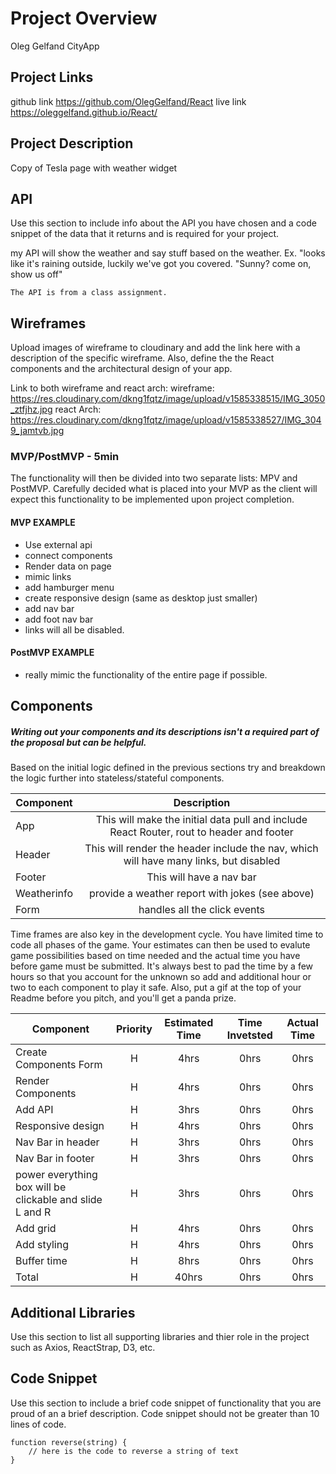 # Project Overview
Oleg Gelfand CityApp
## Project Links
github link
https://github.com/OlegGelfand/React
live link
https://oleggelfand.github.io/React/

## Project Description

Copy of Tesla page with weather widget

## API

Use this section to include info about the API you have chosen and a code snippet of the data that it returns and is required for your project. 

my API will show the weather and say stuff based on the weather. Ex. "looks like it's raining outside, luckily we've got you covered. "Sunny? come on, show us off"

```
The API is from a class assignment.
```


## Wireframes

Upload images of wireframe to cloudinary and add the link here with a description of the specific wireframe. Also, define the the React components and the architectural design of your app.

Link to both wireframe and react arch:
wireframe:
https://res.cloudinary.com/dkng1fqtz/image/upload/v1585338515/IMG_3050_ztfjhz.jpg
react Arch:
https://res.cloudinary.com/dkng1fqtz/image/upload/v1585338527/IMG_3049_jamtvb.jpg

### MVP/PostMVP - 5min

The functionality will then be divided into two separate lists: MPV and PostMVP.  Carefully decided what is placed into your MVP as the client will expect this functionality to be implemented upon project completion.  

#### MVP EXAMPLE
- Use external api 
- connect components
- Render data on page 
- mimic links
- add hamburger menu
- create responsive design (same as desktop just smaller)
- add nav bar
- add foot nav bar
- links will all be disabled.

#### PostMVP EXAMPLE

- really mimic the functionality of the entire page if possible.
## Components
##### Writing out your components and its descriptions isn't a required part of the proposal but can be helpful.

Based on the initial logic defined in the previous sections try and breakdown the logic further into stateless/stateful components. 

| Component | Description | 
| --- | :---: |  
| App | This will make the initial data pull and include React Router, rout to header and footer | 
| Header | This will render the header include the nav, which will have many links, but disabled| 
| Footer | This will have a nav bar | 
|Weatherinfo | provide a weather report with jokes (see above) | 
| Form | handles all the click events  | 


Time frames are also key in the development cycle.  You have limited time to code all phases of the game.  Your estimates can then be used to evalute game possibilities based on time needed and the actual time you have before game must be submitted. It's always best to pad the time by a few hours so that you account for the unknown so add and additional hour or two to each component to play it safe. Also, put a gif at the top of your Readme before you pitch, and you'll get a panda prize.

| Component | Priority | Estimated Time | Time Invetsted | Actual Time |
| --- | :---: |  :---: | :---: | :---: |
| Create Components Form | H | 4hrs| 0hrs | 0hrs |
| Render Components | H | 4hrs| 0hrs | 0hrs |
| Add API | H | 3hrs| 0hrs | 0hrs |
| Responsive design | H | 4hrs| 0hrs | 0hrs |
| Nav Bar in header | H | 3hrs| 0hrs | 0hrs |
| Nav Bar in footer | H | 3hrs| 0hrs | 0hrs |
| power everything box will be clickable and slide L and R | H | 3hrs| 0hrs | 0hrs |
| Add grid | H | 4hrs| 0hrs | 0hrs |
| Add styling | H | 4hrs| 0hrs | 0hrs |
| Buffer time | H | 8hrs| 0hrs | 0hrs |
| Total | H | 40hrs| 0hrs | 0hrs |


## Additional Libraries
 Use this section to list all supporting libraries and thier role in the project such as Axios, ReactStrap, D3, etc. 

## Code Snippet

Use this section to include a brief code snippet of functionality that you are proud of an a brief description.  Code snippet should not be greater than 10 lines of code. 

```
function reverse(string) {
	// here is the code to reverse a string of text
}
```
